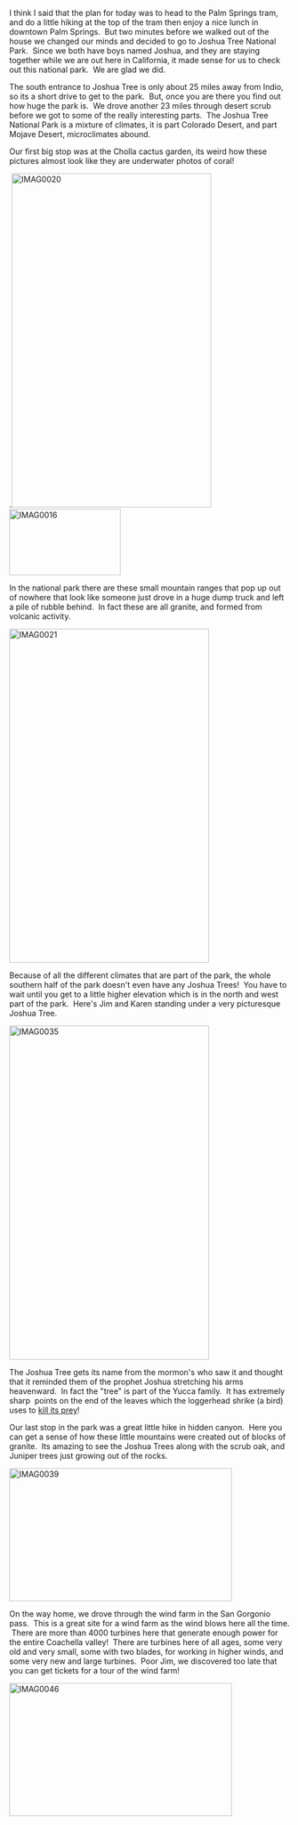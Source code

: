 <!--
.. title: Joshua Tree National Park
.. date: 2011/03/24
.. slug: joshua-tree-national-park
.. tags: Travel
.. link: 
.. description: 
-->


<p>I think I said that the plan for today was to head to the Palm Springs tram, and do a little hiking at the top of the tram then enjoy a nice lunch in downtown Palm Springs.  But two minutes before we walked out of the house we changed our minds and decided to go to Joshua Tree National Park.  Since we both have boys named Joshua, and they are staying together while we are out here in California, it made sense for us to check out this national park.  We are glad we did.</p><p>The south entrance to Joshua Tree is only about 25 miles away from Indio, so its a short drive to get to the park.  But, once you are there you find out how huge the park is.  We drove another 23 miles through desert scrub before we got to some of the really interesting parts.  The Joshua Tree National Park is a mixture of climates, it is part Colorado Desert, and part Mojave Desert, microclimates abound.</p><p>Our first big stop was at the Cholla cactus garden, its weird how these pictures almost look like they are underwater photos of coral!</p><p>.<img title="IMAG0020.jpg" src="http://lh6.ggpht.com/_wISL1SSAaEA/TYv_HhjcVDI/AAAAAAAAAQk/x5LD1VSaC3g/IMAG0020.jpg?imgmax=800" border="0" alt="IMAG0020" width="359" height="600" /><img title="IMAG0016.jpg" src="http://lh4.ggpht.com/_wISL1SSAaEA/TYv_k91ZpII/AAAAAAAAAQ4/etUUWx_C7N4/IMAG0016.jpg?imgmax=800" border="0" alt="IMAG0016" width="200" height="119" /></p><p>In the national park there are these small mountain ranges that pop up out of nowhere that look like someone just drove in a huge dump truck and left a pile of rubble behind.  In fact these are all granite, and formed from volcanic activity.</p><p><img title="IMAG0021.jpg" src="http://lh5.ggpht.com/_wISL1SSAaEA/TYv_N9vawnI/AAAAAAAAAQo/ZNN6A5zNAkI/IMAG0021.jpg?imgmax=800" border="0" alt="IMAG0021" width="359" height="600" /></p><p>Because of all the different climates that are part of the park, the whole southern half of the park doesn't even have any Joshua Trees!  You have to wait until you get to a little higher elevation which is in the north and west part of the park.  Here's Jim and Karen standing under a very picturesque Joshua Tree.</p><p><img title="IMAG0035.jpg" src="http://lh5.ggpht.com/_wISL1SSAaEA/TYv_VAQN4rI/AAAAAAAAAQs/JiaZwTJ_N5s/IMAG0035.jpg?imgmax=800" border="0" alt="IMAG0035" width="359" height="600" /></p><p>The Joshua Tree gets its name from the mormon's who saw it and thought that it reminded them of the prophet Joshua stretching his arms heavenward.  In fact the "tree" is part of the Yucca family.  It has extremely sharp  points on the end of the leaves which the loggerhead shrike (a bird) uses to <a href="http://www.youtube.com/watch?v=YBrwLn1_e4I">kill its prey</a>!</p><p>Our last stop in the park was a great little hike in hidden canyon.  Here you can get a sense of how these little mountains were created out of blocks of granite.  Its amazing to see the Joshua Trees along with the scrub oak, and Juniper trees just growing out of the rocks.</p><p><img title="IMAG0039.jpg" src="http://lh3.ggpht.com/_wISL1SSAaEA/TYv_b0vIQEI/AAAAAAAAAQw/h5_I9tSeoRM/IMAG0039.jpg?imgmax=800" border="0" alt="IMAG0039" width="400" height="239" /></p><p>On the way home, we drove through the wind farm in the San Gorgonio pass.  This is a great site for a wind farm as the wind blows here all the time.  There are more than 4000 turbines here that generate enough power for the entire Coachella valley!  There are turbines here of all ages, some very old and very small, some with two blades, for working in higher winds, and some very new and large turbines.  Poor Jim, we discovered too late that you can get tickets for a tour of the wind farm!</p><p><img title="IMAG0046.jpg" src="http://lh4.ggpht.com/_wISL1SSAaEA/TYv_gx5dlcI/AAAAAAAAAQ0/HxV_bz2IVIg/IMAG0046.jpg?imgmax=800" border="0" alt="IMAG0046" width="400" height="239" /></p><p> </p><div class="blogger-post-footer"><img width='1' height='1' src='https://blogger.googleusercontent.com/tracker/2759017781463016019-6191267256825682802?l=blog.bonelakesoftware.com' alt='' /></div>
